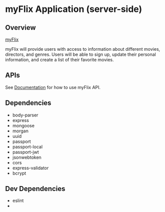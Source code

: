 # myFlix Application (server-side)

## Overview

[myFlix](https://myflix-by-mikkobelly.herokuapp.com/#)

myFlix will provide users with access to information about different
movies, directors, and genres. Users will be able to sign up, update their
personal information, and create a list of their favorite movies. 

## APIs 

See [Documentation](https://myflix-by-mikkobelly.herokuapp.com/documentation.html#) for how to use myFlix API.

## Dependencies 
* body-parser
* express
* mongoose
* morgan
* uuid
* passport
* passport-local
* passport-jwt
* jsonwebtoken
* cors
* express-validator
* bcrypt

## Dev Dependencies
* eslint
* 
